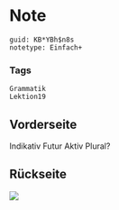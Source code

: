 # Note
```
guid: KB*YBh$n8s
notetype: Einfach+
```

### Tags
```
Grammatik
Lektion19
```

## Vorderseite
Indikativ Futur Aktiv Plural?

## Rückseite
<img src="paste-3b545c21051609203b17913192adc9bca9ba8be5.jpg">
